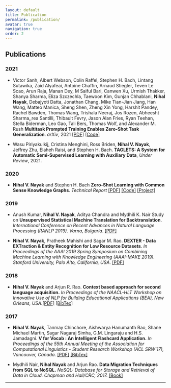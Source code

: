 ```yaml
---
layout: default
title: Publication
permalink: /publication/
avatar: true
navigation: true
order: 2
---
```

## Publications

### 2021
- Victor Sanh, Albert Webson, Colin Raffel, Stephen H. Bach, Lintang Sutawika, Zaid Alyafeai, Antoine Chaffin, Arnaud Stiegler, Teven Le Scao, Arun Raja, Manan Dey, M Saiful Bari, Canwen Xu, Urmish Thakker, Shanya Sharma, Eliza Szczechla, Taewoon Kim, Gunjan Chhablani, **Nihal Nayak**, Debajyoti Datta, Jonathan Chang, Mike Tian-Jian Jiang, Han Wang, Matteo Manica, Sheng Shen, Zheng Xin Yong, Harshit Pandey, Rachel Bawden, Thomas Wang, Trishala Neeraj, Jos Rozen, Abheesht Sharma,,rea Santilli, Thibault Fevry, Jason Alan Fries, Ryan Teehan, Stella Biderman, Leo Gao, Tali Bers, Thomas Wolf, and Alexander M. Rush **Multitask Prompted Training Enables Zero-Shot Task Generalization**. *arXiv*, 2021 [\[PDF\]](https://arxiv.org/pdf/2110.08207.pdf) [\[Code\]](https://github.com/bigscience-workshop/promptsource)

- Wasu Piriyakulkij, Cristina Menghini, Ross Briden, **Nihal V. Nayak**, Jeffrey Zhu, Elaheh Raisi, and Stephen H. Bach. **TAGLETS: A System for Automatic Semi-Supervised Learning with Auxiliary Data**, *Under Review*, 2021.

### 2020

- **Nihal V. Nayak** and Stephen H. Bach **Zero-Shot Learning with Common Sense Knowledge Graphs**. *Technical Report* [\[PDF\]](/assets/papers/nayak-arxiv20.pdf) [\[Code\]](https://github.com/BatsResearch/nayak-arxiv20-code) [\[Project\]](https://github.com/BatsResearch/zsl-kg)


### 2019

- Anush Kumar, **Nihal V. Nayak**, Aditya Chandra and Mydhili K. Nair Study on **Unsupervised Statistical Machine Translation for Backtranslation**. *International Conference on Recent Advances in Natural Language Processing (RANLP 2019). Varna, Bulgaria*. [\[PDF\]](/assets/papers/kumar-ranlp19.pdf)

- **Nihal V. Nayak**, Pratheek Mahishi and Sagar M. Rao. **DEXTER - Data EXTraction & Entity Recognition for Low Resource Datasets**. *In Proceedings of the AAAI 2019 Spring Symposium on Combining Machine Learning with Knowledge Engineering (AAAI-MAKE 2019). Stanford University, Palo Alto, California, USA*. [\[PDF\]](/assets/papers/nayak-aaai19.pdf)

### 2018
- **Nihal V. Nayak** and Arjun R. Rao. **Context based approach for second language acquisition.** *In Proceedings of the NAACL-HLT Workshop on Innovative Use of NLP for Building Educational Applications (BEA), New Orleans, USA.*[\[PDF\]](/assets/papers/nayak-bea18.pdf) [\[BibTex\]](http://www.aclweb.org/anthology/W18-0524.bib)

### 2017
- **Nihal V. Nayak**, Tanmay Chinchore, Aishwarya Hanumanth Rao, Shane Michael Martin, Sagar Nagaraj Simha, G.M. Lingaraju and H.S. Jamadagni. **V for Vocab : An Intelligent Flashcard Application.** *In Proceedings of the 55th Annual Meeting of the Association for Computational Linguistics - Student Research Workshop (ACL SRW'17), Vancouver, Canada.* [\[PDF\]](assets/papers/nayak-acl17.pdf) [\[BibTex\]](http://aclweb.org/anthology/P/P17/P17-3005.bib)

- Mydhili Nair, **Nihal Nayak** and Arjun Rao. **Data Migration Techniques from SQL to NoSQL.** *NoSQL: Database for Storage and Retrieval of Data in Cloud. Chapman and Hall/CRC, 2017.* [\[Book\]](https://www.crcpress.com/NoSQL-Database-for-Storage-and-Retrieval-of-Data-in-Cloud/Deka/p/book/9781498784368)

---


